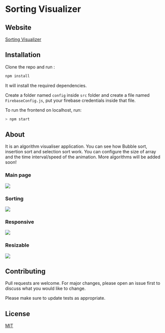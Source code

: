 # Sorting Visualizer

## Website

[Sorting Visualizer](https://sortingvisualiser.web.app/)

## Installation

Clone the repo and run :

```bash
npm install
```

It will install the required dependencies.

Create a folder named `config` inside `src` folder and create a file named `FirebaseConfig.js`, put your firebase credentials inside that file.

To run the frontend on localhost, run:

```bash
> npm start
```

## About

It is an algorithm visualiser application. You can see how Bubble sort, insertion sort and selection sort work. You can configure the size of array and the time interval/speed of the animation. More algorithms will be added soon!
### Main page
![](https://res.cloudinary.com/dmn19/image/upload/v1598287709/Screenshot_164.png)
### Sorting 
![](https://res.cloudinary.com/dmn19/image/upload/v1598287707/Screenshot_165.png)
### Responsive
![](https://res.cloudinary.com/dmn19/image/upload/v1598287968/Screenshot_170.png)
### Resizable
![](https://res.cloudinary.com/dmn19/image/upload/v1598287707/Screenshot_168.png)

## Contributing

Pull requests are welcome. For major changes, please open an issue first to discuss what you would like to change.

Please make sure to update tests as appropriate.

## License

[MIT](https://choosealicense.com/licenses/mit/)
